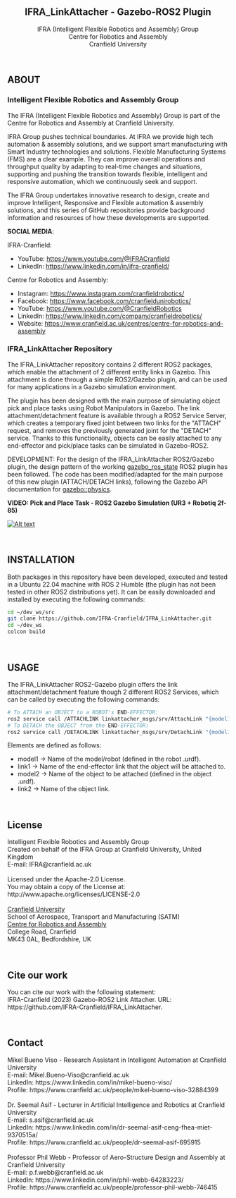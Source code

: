 <!--
# ===================================== COPYRIGHT ===================================== #
#                                                                                       #
#  IFRA (Intelligent Flexible Robotics and Assembly) Group, CRANFIELD UNIVERSITY        #
#  Created on behalf of the IFRA Group at Cranfield University, United Kingdom          #
#  E-mail: IFRA@cranfield.ac.uk                                                         #
#                                                                                       #
#  Licensed under the Apache-2.0 License.                                               #
#  You may not use this file except in compliance with the License.                     #
#  You may obtain a copy of the License at: http://www.apache.org/licenses/LICENSE-2.0  #
#                                                                                       #
#  Unless required by applicable law or agreed to in writing, software distributed      #
#  under the License is distributed on an "as-is" basis, without warranties or          #
#  conditions of any kind, either express or implied. See the License for the specific  #
#  language governing permissions and limitations under the License.                    #
#                                                                                       #
#  IFRA Group - Cranfield University                                                    #
#  AUTHORS: Mikel Bueno Viso - Mikel.Bueno-Viso@cranfield.ac.uk                         #
#           Dr. Seemal Asif  - s.asif@cranfield.ac.uk                                   #
#           Prof. Phil Webb  - p.f.webb@cranfield.ac.uk                                 #
#                                                                                       #
#  Date: May, 2023.                                                                     #
#                                                                                       #
# ===================================== COPYRIGHT ===================================== #

# ======= CITE OUR WORK ======= #
# You can cite our work with the following statement:
# IFRA-Cranfield (2023) Gazebo-ROS2 Link Attacher. URL: https://github.com/IFRA-Cranfield/IFRA_LinkAttacher.
-->

<div id="top"></div>



<br />
<div align="center">

  <h2 align="center">IFRA_LinkAttacher - Gazebo-ROS2 Plugin</h2>

  <p align="center">
    IFRA (Intelligent Flexible Robotics and Assembly) Group
    <br />
    Centre for Robotics and Assembly
    <br />
    Cranfield University
  </p>
</div>

<br />

## ABOUT

### Intelligent Flexible Robotics and Assembly Group

The IFRA (Intelligent Flexible Robotics and Assembly) Group is part of the Centre for Robotics and Assembly at Cranfield University.

IFRA Group pushes technical boundaries. At IFRA we provide high tech automation & assembly solutions, and we support smart manufacturing with Smart Industry technologies and solutions. Flexible Manufacturing Systems (FMS) are a clear example. They can improve overall operations and throughput quality by adapting to real-time changes and situations, supporting and pushing the transition towards flexible, intelligent and responsive automation, which we continuously seek and support.

The IFRA Group undertakes innovative research to design, create and improve Intelligent, Responsive and Flexible automation & assembly solutions, and this series of GitHub repositories provide background information and resources of how these developments are supported.

__SOCIAL MEDIA__:

IFRA-Cranfield:
- YouTube: https://www.youtube.com/@IFRACranfield
- LinkedIn: https://www.linkedin.com/in/ifra-cranfield/

Centre for Robotics and Assembly:
- Instagram: https://www.instagram.com/cranfieldrobotics/
- Facebook: https://www.facebook.com/cranfieldunirobotics/
- YouTube: https://www.youtube.com/@CranfieldRobotics
- LinkedIn: https://www.linkedin.com/company/cranfieldrobotics/
- Website: https://www.cranfield.ac.uk/centres/centre-for-robotics-and-assembly 


### IFRA_LinkAttacher Repository

The IFRA_LinkAttacher repository contains 2 different ROS2 packages, which enable the attachment of 2 different entity links in Gazebo. This attachment is done through a simple ROS2/Gazebo plugin, and can be used for many applications in a Gazebo simulation environment. 

The plugin has been designed with the main purpose of simulating object pick and place tasks using Robot Manipulators in Gazebo. The link attachment/detachment feature is available through a ROS2 Service Server, which creates a temporary fixed joint between two links for the "ATTACH" request, and removes the previously generated joint for the "DETACH" service. Thanks to this functionality, objects can be easily attached to any end-effector and pick/place tasks can be simulated in Gazebo-ROS2.

DEVELOPMENT: For the design of the IFRA_LinkAttacher ROS2/Gazebo plugin, the design pattern of the working [gazebo_ros_state](https://github.com/ros-simulation/gazebo_ros_pkgs/blob/ros2/gazebo_ros/src/gazebo_ros_state.cpp) ROS2 plugin has been followed. The code has been modified/adapted for the main purpose of this new plugin (ATTACH/DETACH links), following the Gazebo API documentation for [gazebo::physics](http://osrf-distributions.s3.amazonaws.com/gazebo/api/11.0.0/group__gazebo__physics.html).

__VIDEO: Pick and Place Task - ROS2 Gazebo Simulation (UR3 + Robotiq 2f-85)__

[![Alt text](https://img.youtube.com/vi/t4L4VAfgqZw/0.jpg)](https://www.youtube.com/watch?v=t4L4VAfgqZw)

<br />

## INSTALLATION

Both packages in this repository have been developed, executed and tested in a Ubuntu 22.04 machine with ROS 2 Humble (the plugin has not been tested in other ROS2 distributions yet). It can be easily downloaded and installed by executing the following commands:

```sh
cd ~/dev_ws/src
git clone https://github.com/IFRA-Cranfield/IFRA_LinkAttacher.git
cd ~/dev_ws
colcon build
```

<br />

## USAGE

The IFRA_LinkAttacher ROS2-Gazebo plugin offers the link attachment/detachment feature though 2 different ROS2 Services, which can be called by executing the following commands:

```sh
# To ATTACH an OBJECT to a ROBOT's END-EFFECTOR:
ros2 service call /ATTACHLINK linkattacher_msgs/srv/AttachLink "{model1_name: 'model1', link1_name: 'link1', model2_name: 'model2', link2_name: 'link2'}"
# To DETACH the OBJECT from the END-EFFECTOR:
ros2 service call /DETACHLINK linkattacher_msgs/srv/DetachLink "{model1_name: 'model1', link1_name: 'link1', model2_name: 'model2', link2_name: 'link2'}"
```

Elements are defined as follows:
* model1 -> Name of the model/robot (defined in the robot .urdf). 
* link1 -> Name of the end-effector link that the object will be attached to.
* model2 -> Name of the object to be attached (defined in the object .urdf). 
* link2 -> Name of the object link.

<br />

## License

<p>
  Intelligent Flexible Robotics and Assembly Group
  <br />
  Created on behalf of the IFRA Group at Cranfield University, United Kingdom
  <br />
  E-mail: IFRA@cranfield.ac.uk 
  <br />
  <br />
  Licensed under the Apache-2.0 License.
  <br />
  You may obtain a copy of the License at: http://www.apache.org/licenses/LICENSE-2.0
  <br />
  <br />
  <a href="https://www.cranfield.ac.uk/">Cranfield University</a>
  <br />
  School of Aerospace, Transport and Manufacturing (SATM)
  <br />
    <a href="https://www.cranfield.ac.uk/centres/centre-for-robotics-and-assembly">Centre for Robotics and Assembly</a>
  <br />
  College Road, Cranfield
  <br />
  MK43 0AL, Bedfordshire, UK
  <br />
</p>

<br />

## Cite our work

<p>
  You can cite our work with the following statement:
  <br />
  IFRA-Cranfield (2023) Gazebo-ROS2 Link Attacher. URL: https://github.com/IFRA-Cranfield/IFRA_LinkAttacher.
</p>

<br />

## Contact

<p>
  Mikel Bueno Viso - Research Assistant in Intelligent Automation at Cranfield University
  <br />
  E-mail: Mikel.Bueno-Viso@cranfield.ac.uk
  <br />
  LinkedIn: https://www.linkedin.com/in/mikel-bueno-viso/
  <br />
  Profile: https://www.cranfield.ac.uk/people/mikel-bueno-viso-32884399
  <br />
  <br />
  Dr. Seemal Asif - Lecturer in Artificial Intelligence and Robotics at Cranfield University
  <br />
  E-mail: s.asif@cranfield.ac.uk
  <br />
  LinkedIn: https://www.linkedin.com/in/dr-seemal-asif-ceng-fhea-miet-9370515a/
  <br />
  Profile: https://www.cranfield.ac.uk/people/dr-seemal-asif-695915
  <br />
  <br />
  Professor Phil Webb - Professor of Aero-Structure Design and Assembly at Cranfield University
  <br />
  E-mail: p.f.webb@cranfield.ac.uk
  <br />
  LinkedIn: https://www.linkedin.com/in/phil-webb-64283223/
  <br />
  Profile: https://www.cranfield.ac.uk/people/professor-phil-webb-746415 
  <br />
</p>